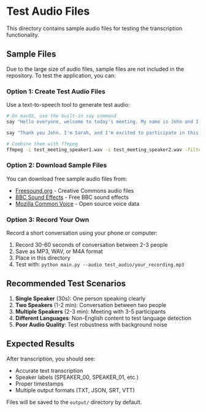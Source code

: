 # Test Audio Files

This directory contains sample audio files for testing the transcription functionality.

## Sample Files

Due to the large size of audio files, sample files are not included in the repository. To test the application, you can:

### Option 1: Create Test Audio Files

Use a text-to-speech tool to generate test audio:

```bash
# On macOS, use the built-in say command
say "Hello everyone, welcome to today's meeting. My name is John and I'll be leading the discussion." -o test_meeting_speaker1.wav

say "Thank you John. I'm Sarah, and I'm excited to participate in this meeting today." -o test_meeting_speaker2.wav

# Combine them with ffmpeg
ffmpeg -i test_meeting_speaker1.wav -i test_meeting_speaker2.wav -filter_complex "[0:0][1:0]concat=n=2:v=0:a=1[out]" -map "[out]" test_meeting_combined.wav
```

### Option 2: Download Sample Files

You can download free sample audio files from:

- [Freesound.org](https://freesound.org/) - Creative Commons audio files
- [BBC Sound Effects](https://sound-effects.bbcrewind.co.uk/) - Free BBC sound effects
- [Mozilla Common Voice](https://commonvoice.mozilla.org/) - Open source voice data

### Option 3: Record Your Own

Record a short conversation using your phone or computer:

1. Record 30-60 seconds of conversation between 2-3 people
2. Save as MP3, WAV, or M4A format
3. Place in this directory
4. Test with: `python main.py --audio test_audio/your_recording.mp3`

## Recommended Test Scenarios

1. **Single Speaker** (30s): One person speaking clearly
2. **Two Speakers** (1-2 min): Conversation between two people
3. **Multiple Speakers** (2-3 min): Meeting with 3-5 participants
4. **Different Languages**: Non-English content to test language detection
5. **Poor Audio Quality**: Test robustness with background noise

## Expected Results

After transcription, you should see:

- Accurate text transcription
- Speaker labels (SPEAKER_00, SPEAKER_01, etc.)
- Proper timestamps
- Multiple output formats (TXT, JSON, SRT, VTT)

Files will be saved to the `output/` directory by default.